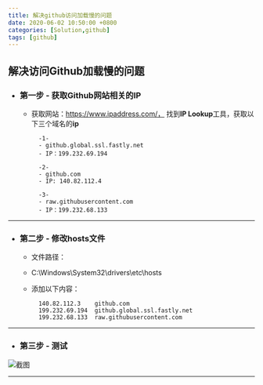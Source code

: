 ```yaml
---
title: 解决github访问加载慢的问题
date: 2020-06-02 10:50:00 +0800
categories: [Solution,github]
tags: [github]
---
```




## **解决访问Github加载慢的问题**
  

 - ### 第一步 - 获取Github网站相关的IP
    - 获取网站：https://www.ipaddress.com/，
    找到**IP Lookup**工具，获取以下三个域名的**ip**
            
            -1- 
            - github.global.ssl.fastly.net
            - IP：199.232.69.194

            -2-
            - github.com
            - IP: 140.82.112.4

            -3-
            - raw.githubusercontent.com
            - IP：199.232.68.133

---
  
- ### 第二步 - 修改hosts文件
    - 文件路径：
    - C:\Windows\System32\drivers\etc\hosts
    - 添加以下内容： 

            140.82.112.3    github.com
            199.232.69.194  github.global.ssl.fastly.net
            199.232.68.133  raw.githubusercontent.com
   
---
  
- ### 第三步 - 测试
![截图](https://github.com/S3ner/S3ner.github.io/blob/master/images/jietu_hosts_20200713181107.jpg?raw=true)

---
